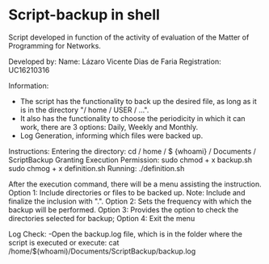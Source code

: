 # Script-backup in shell
Script developed in function of the activity of evaluation of the Matter of Programming for Networks.

Developed by:
Name: Lázaro Vicente Dias de Faria
Registration: UC16210316

Information:
- The script has the functionality to back up the desired file, as long as it is in the directory "/ home / USER / ...".
- It also has the functionality to choose the periodicity in which it can work, there are 3 options: Daily, Weekly and Monthly.
- Log Generation, informing which files were backed up.

Instructions:
Entering the directory: cd / home / $ {whoami} / Documents / ScriptBackup
Granting Execution Permission:
sudo chmod + x backup.sh
sudo chmog + x definition.sh
Running: ./definition.sh

After the execution command, there will be a menu assisting the instruction.
Option 1: Include directories or files to be backed up. Note: Include and finalize the inclusion with ".".
Option 2: Sets the frequency with which the backup will be performed.
Option 3: Provides the option to check the directories selected for backup;
Option 4: Exit the menu

Log Check:
-Open the backup.log file, which is in the folder where the script is executed or execute:
cat /home/$(whoami)/Documents/ScriptBackup/backup.log
